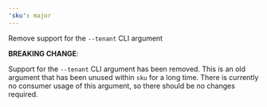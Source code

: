 ```yaml
---
'sku': major
---
```


Remove support for the `--tenant` CLI argument

**BREAKING CHANGE**:

Support for the `--tenant` CLI argument has been removed. This is an old argument that has been unused within `sku` for a long time. There is currently no consumer usage of this argument, so there should be no changes required.
